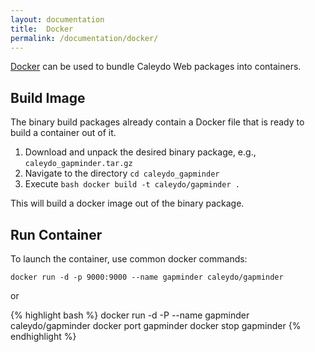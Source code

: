 ```yaml
---
layout: documentation
title:  Docker
permalink: /documentation/docker/
---
```


[Docker](http://docker.com/) can be used to bundle Caleydo Web packages into containers. 

## Build Image

The binary build packages already contain a Docker file that is ready to build a container out of it. 

1. Download and unpack the desired binary package, e.g., `caleydo_gapminder.tar.gz` 
2. Navigate to the directory `cd caleydo_gapminder`
3. Execute `bash docker build -t caleydo/gapminder .`

This will build a docker image out of the binary package. 

## Run Container

To launch the container, use common docker commands: 

`docker run -d -p 9000:9000 --name gapminder caleydo/gapminder`

or 

{% highlight bash %}
docker run -d -P --name gapminder caleydo/gapminder
docker port gapminder
docker stop gapminder
{% endhighlight %}